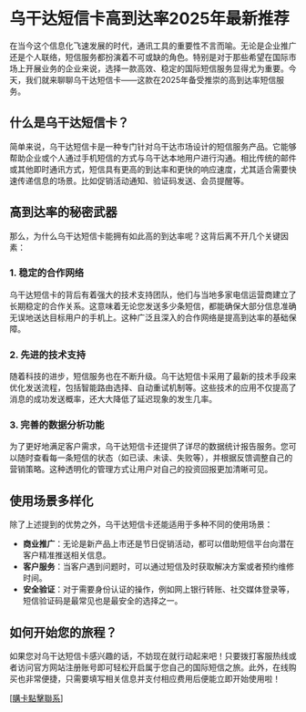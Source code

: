 # 乌干达短信卡高到达率2025年最新推荐

在当今这个信息化飞速发展的时代，通讯工具的重要性不言而喻。无论是企业推广还是个人联络，短信服务都扮演着不可或缺的角色。特别是对于那些希望在国际市场上开展业务的企业来说，选择一款高效、稳定的国际短信服务显得尤为重要。今天，我们就来聊聊乌干达短信卡——这款在2025年备受推崇的高到达率短信服务。

## 什么是乌干达短信卡？

简单来说，乌干达短信卡是一种专门针对乌干达市场设计的短信服务产品。它能够帮助企业或个人通过手机短信的方式与乌干达本地用户进行沟通。相比传统的邮件或其他即时通讯方式，短信具有更高的到达率和更快的响应速度，尤其适合需要快速传递信息的场景。比如促销活动通知、验证码发送、会员提醒等。

## 高到达率的秘密武器

那么，为什么乌干达短信卡能拥有如此高的到达率呢？这背后离不开几个关键因素：

### 1. 稳定的合作网络

乌干达短信卡的背后有着强大的技术支持团队，他们与当地多家电信运营商建立了长期稳定的合作关系。这意味着无论您发送多少条短信，都能确保大部分信息准确无误地送达目标用户的手机上。这种广泛且深入的合作网络是提高到达率的基础保障。

### 2. 先进的技术支持

随着科技的进步，短信服务也在不断升级。乌干达短信卡采用了最新的技术手段来优化发送流程，包括智能路由选择、自动重试机制等。这些技术的应用不仅提高了消息的成功发送概率，还大大降低了延迟现象的发生几率。

### 3. 完善的数据分析功能

为了更好地满足客户需求，乌干达短信卡还提供了详尽的数据统计报告服务。您可以随时查看每一条短信的状态（如已读、未读、失败等），并根据反馈调整自己的营销策略。这种透明化的管理方式让用户对自己的投资回报更加清晰可见。

## 使用场景多样化

除了上述提到的优势之外，乌干达短信卡还能适用于多种不同的使用场景：

- **商业推广**：无论是新产品上市还是节日促销活动，都可以借助短信平台向潜在客户精准推送相关信息。
- **客户服务**：当客户遇到问题时，可以通过短信及时获取解决方案或者预约维修时间。
- **安全验证**：对于需要身份认证的操作，例如网上银行转账、社交媒体登录等，短信验证码是最常见也是最安全的选择之一。

## 如何开始您的旅程？

如果您对乌干达短信卡感兴趣的话，不妨现在就行动起来吧！只要拨打客服热线或者访问官方网站注册账号即可轻松开启属于您自己的国际短信之旅。此外，在线购买也非常便捷，只需要填写相关信息并支付相应费用后便能立即开始使用啦！

[[購卡點擊聯系](https://t.me/s/SXDXQF)]